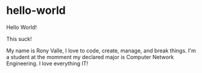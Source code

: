 # hello-world

Hello World!

This suck!

My name is Rony Valle, I love to code, create, manage, and break things. I'm a student at the momment my declared major is Computer Network Engineering. I love everything IT!
